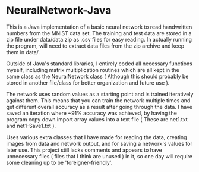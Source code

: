 # NeuralNetwork-Java
This is a Java implementation of a basic neural network to read handwritten numbers from the MNIST data set. The training and test data are stored in a zip file under data/data.zip as .csv files for easy reading. In actually running the program, will need to extract data files from the zip archive and keep them in data/.

Outside of Java's standard libraries, I entirely coded all necessary functions myself, including matrix multiplication routines which are all kept in the same class as the NeuralNetwork class ( Although this should probably be stored in another file/class for better organization and future use ).

The network uses random values as a starting point and is trained iteratively against them. This means that you can train the network multiple times and get different overall accuracy as a result after going through the data. I have saved an iteration where ~91% accuracy was achieved, by having the program copy down import array values into a text file ( These are net1.txt and net1-Save1.txt ). 

Uses various extra classes that I have made for reading the data, creating images from data and network output, and for saving a network's values for later use. This project still lacks comments and appears to have unnecessary files ( files that I think are unused ) in it, so one day will require some cleaning up to be 'foreigner-friendly'. 
